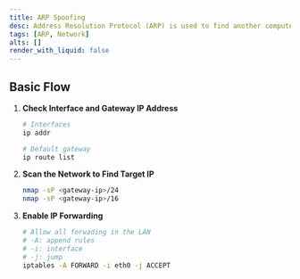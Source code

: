 ```yaml
---
title: ARP Spoofing
desc: Address Resolution Protocol (ARP) is used to find another computer’s MAC address based on its IP address.
tags: [ARP, Network]
alts: []
render_with_liquid: false
---
```


## Basic Flow

1. **Check Interface and Gateway IP Address**

    ```sh
    # Interfaces
    ip addr

    # Default gateway
    ip route list
    ```

2. **Scan the Network to Find Target IP**

    ```sh
    nmap -sP <gateway-ip>/24
    nmap -sP <gateway-ip>/16
    ```

3. **Enable IP Forwarding**

    ```sh
    # Allow all forwading in the LAN
    # -A: append rules
    # -i: interface
    # -j: jump
    iptables -A FORWARD -i eth0 -j ACCEPT
    ```